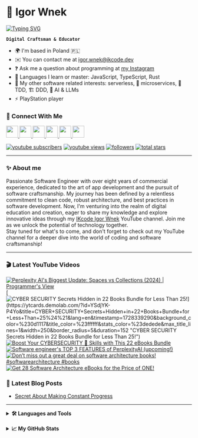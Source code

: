 # 🚀 Igor Wnek

<a href="https://git.io/typing-svg"><img src="https://readme-typing-svg.demolab.com?font=Fira+Code&duration=2000&pause=1000&color=00E0E5&random=false&width=435&lines=%F0%9F%92%A1+Innovate.;%E2%9C%A8+Inspire.;%F0%9F%94%A5+Ignite." alt="Typing SVG" /></a>

**`Digital Craftsman & Educator`**

* 🌍 I'm based in Poland 🇵🇱
* ✉️ You can contact me at [igor.wnek@ikcode.dev](mailto:igor.wnek@ikcode.dev)
* ❓ Ask me a question about programming at [my Instagram](https://www.instagram.com/ikcode_igorwnek)
* 🧠 Languages I learn or master: JavaScript, TypeScript, Rust
* 🤔 My other software related interests: serverless, 🧩 microservices, 🧪 TDD, 🏗️ DDD, 🤖 AI & LLMs
* ⚡ PlayStation player

### 🔗 Connect With Me

<p align="left">
    <a href="https://www.github.com/IgorWnek" target="_blank" rel="noreferrer"> <picture> <source media="(prefers-color-scheme: dark)" srcset="https://raw.githubusercontent.com/danielcranney/readme-generator/main/public/icons/socials/github-dark.svg" /> <source media="(prefers-color-scheme: light)" srcset="https://raw.githubusercontent.com/danielcranney/readme-generator/main/public/icons/socials/github.svg" /> <img src="https://raw.githubusercontent.com/danielcranney/readme-generator/main/public/icons/socials/github.svg" width="32" height="32" /> </picture> </a>
    <a href="https://www.instagram.com/ikcode_igorwnek" target="_blank" rel="noreferrer"> <picture> <source media="(prefers-color-scheme: dark)" srcset="https://raw.githubusercontent.com/danielcranney/readme-generator/main/public/icons/socials/instagram.svg" /> <source media="(prefers-color-scheme: light)" srcset="https://raw.githubusercontent.com/danielcranney/readme-generator/main/public/icons/socials/instagram.svg" /> <img src="https://raw.githubusercontent.com/danielcranney/readme-generator/main/public/icons/socials/instagram.svg" width="32" height="32" /> </picture> </a>
    <a href="https://www.linkedin.com/in/ikcode-igor-wnek/" target="_blank" rel="noreferrer"> <picture> <source media="(prefers-color-scheme: dark)" srcset="https://raw.githubusercontent.com/danielcranney/readme-generator/main/public/icons/socials/linkedin-dark.svg" /> <source media="(prefers-color-scheme: light)" srcset="https://raw.githubusercontent.com/danielcranney/readme-generator/main/public/icons/socials/linkedin.svg" /> <img src="https://raw.githubusercontent.com/danielcranney/readme-generator/main/public/icons/socials/linkedin.svg" width="32" height="32" /> </picture> </a>
    <a href="https://www.medium.com/@igor_wnek" target="_blank" rel="noreferrer"> <picture> <source media="(prefers-color-scheme: dark)" srcset="https://raw.githubusercontent.com/danielcranney/readme-generator/main/public/icons/socials/medium-dark.svg" /> <source media="(prefers-color-scheme: light)" srcset="https://raw.githubusercontent.com/danielcranney/readme-generator/main/public/icons/socials/medium.svg" /> <img src="https://raw.githubusercontent.com/danielcranney/readme-generator/main/public/icons/socials/medium.svg" width="32" height="32" /> </picture> </a>
    <a href="https://www.x.com/igor_ikcode" target="_blank" rel="noreferrer"> <picture> <source media="(prefers-color-scheme: dark)" srcset="https://raw.githubusercontent.com/danielcranney/readme-generator/main/public/icons/socials/twitter-dark.svg" /> <source media="(prefers-color-scheme: light)" srcset="https://raw.githubusercontent.com/danielcranney/readme-generator/main/public/icons/socials/twitter.svg" /> <img src="https://raw.githubusercontent.com/danielcranney/readme-generator/main/public/icons/socials/twitter.svg" width="32" height="32" /> </picture> </a>
    <a href="https://www.youtube.com/@IKcodeIgorWnek" target="_blank" rel="noreferrer"> <picture> <source media="(prefers-color-scheme: dark)" srcset="https://raw.githubusercontent.com/danielcranney/readme-generator/main/public/icons/socials/youtube.svg" /> <source media="(prefers-color-scheme: light)" srcset="https://raw.githubusercontent.com/danielcranney/readme-generator/main/public/icons/socials/youtube.svg" /> <img src="https://raw.githubusercontent.com/danielcranney/readme-generator/main/public/icons/socials/youtube.svg" width="32" height="32" /> </picture> </a>
</p>

<p>
  <a href="https://www.youtube.com/@IKcodeIgorWnek?sub_confirmation=1">
    <img alt="youtube subscribers" title="Subscribe to my YouTube channel" src="https://custom-icon-badges.demolab.com/youtube/channel/subscribers/UCcDvJJBiUbqKjdezkLkjtyQ?color=%23E05D44&label=SUBSCRIBE&logo=video&logoColor=white&style=for-the-badge&labelColor=CE4630"/></a>
  <a href="https://www.youtube.com/@IKcodeIgorWnek">
    <img alt="youtube views" title="YouTube views" src="https://custom-icon-badges.demolab.com/youtube/channel/views/UCcDvJJBiUbqKjdezkLkjtyQ?color=%23E1AD0E&logo=eye&logoColor=white&style=for-the-badge&labelColor=C79600"/></a>
  <a href="https://github.com/IgorWnek?tab=followers">
    <img alt="followers" title="Follow me on Github" src="https://custom-icon-badges.demolab.com/github/followers/IgorWnek?color=236ad3&labelColor=1155ba&style=for-the-badge&logo=person-add&label=Follow&logoColor=white"/></a>
  <a href="https://github.com/IgorWnek?tab=repositories&sort=stargazers">
    <img alt="total stars" title="Total stars on GitHub" src="https://custom-icon-badges.demolab.com/github/stars/IgorWnek?color=55960c&style=for-the-badge&labelColor=488207&logo=star"/></a>
</p>

---

### ✨ About me

Passionate Software Engineer with over eight years of commercial experience, dedicated to the art of app development and the pursuit of software craftsmanship. My journey has been defined by a relentless commitment to clean code, robust architecture, and best practices in software development. Now, I'm venturing into the realm of digital education and creation, eager to share my knowledge and explore innovative ideas through my [IKcode Igor Wnek](https://www.youtube.com/channel/UCcDvJJBiUbqKjdezkLkjtyQ) YouTube channel. Join me as we unlock the potential of technology together.
<br />
Stay tuned for what's to come, and don't forget to check out my YouTube channel for a deeper dive into the world of coding and software craftsmanship!

---

### 🎬 Latest YouTube Videos

<!-- BEGIN YOUTUBE-CARDS -->
[![Perplexity AI's Biggest Update: Spaces vs Collections (2024) | Programmer's View](https://ytcards.demolab.com/?id=oOhv-H2pC10&title=Perplexity+AI%27s+Biggest+Update%3A+Spaces+vs+Collections+%282024%29+%7C+Programmer%27s+View&lang=en&timestamp=1729801826&background_color=%230d1117&title_color=%23ffffff&stats_color=%23dedede&max_title_lines=1&width=250&border_radius=5&duration=450 "Perplexity AI's Biggest Update: Spaces vs Collections (2024) | Programmer's View")](https://www.youtube.com/watch?v=oOhv-H2pC10)
[![CYBER SECURITY Secrets Hidden in 22 Books Bundle for Less Than 25$!](https://ytcards.demolab.com/?id=YSdjYK-P4Yo&title=CYBER+SECURITY+Secrets+Hidden+in+22+Books+Bundle+for+Less+Than+25%24%21&lang=en&timestamp=1728339290&background_color=%230d1117&title_color=%23ffffff&stats_color=%23dedede&max_title_lines=1&width=250&border_radius=5&duration=152 "CYBER SECURITY Secrets Hidden in 22 Books Bundle for Less Than 25$!")](https://www.youtube.com/watch?v=YSdjYK-P4Yo)
[![Boost Your CYBERSECURITY 🔐 Skills with This 22 eBooks Bundle](https://ytcards.demolab.com/?id=VNWYIaUvLjw&title=Boost+Your+CYBERSECURITY+%F0%9F%94%90+Skills+with+This+22+eBooks+Bundle&lang=en&timestamp=1727983697&background_color=%230d1117&title_color=%23ffffff&stats_color=%23dedede&max_title_lines=1&width=250&border_radius=5&duration=27 "Boost Your CYBERSECURITY 🔐 Skills with This 22 eBooks Bundle")](https://www.youtube.com/watch?v=VNWYIaUvLjw)
[![Software engineer's TOP 3 FEATURES of PerplexityAI (upcoming!)](https://ytcards.demolab.com/?id=yIiPjYnaTPQ&title=Software+engineer%27s+TOP+3+FEATURES+of+PerplexityAI+%28upcoming%21%29&lang=en&timestamp=1726922226&background_color=%230d1117&title_color=%23ffffff&stats_color=%23dedede&max_title_lines=1&width=250&border_radius=5&duration=44 "Software engineer's TOP 3 FEATURES of PerplexityAI (upcoming!)")](https://www.youtube.com/watch?v=yIiPjYnaTPQ)
[![Don’t miss out a great deal on software architecture books! #softwarearchitecture #books](https://ytcards.demolab.com/?id=xglmhyQJ9jw&title=Don%E2%80%99t+miss+out+a+great+deal+on+software+architecture+books%21+%23softwarearchitecture+%23books&lang=en&timestamp=1725393773&background_color=%230d1117&title_color=%23ffffff&stats_color=%23dedede&max_title_lines=1&width=250&border_radius=5&duration=32 "Don’t miss out a great deal on software architecture books! #softwarearchitecture #books")](https://www.youtube.com/watch?v=xglmhyQJ9jw)
[![Get 28 Software Architecture eBooks for the Price of ONE!](https://ytcards.demolab.com/?id=LVvoUxm4rPI&title=Get+28+Software+Architecture+eBooks+for+the+Price+of+ONE%21&lang=en&timestamp=1725211500&background_color=%230d1117&title_color=%23ffffff&stats_color=%23dedede&max_title_lines=1&width=250&border_radius=5&duration=479 "Get 28 Software Architecture eBooks for the Price of ONE!")](https://www.youtube.com/watch?v=LVvoUxm4rPI)
<!-- END YOUTUBE-CARDS -->


### 📗 Latest Blog Posts

<!-- BLOG-POSTS:START -->
- [Secret About Making Constant Progress](https://medium.com/@igor_wnek/secret-about-making-constant-progress-44c04b4dfa72?source=rss-158e4340aa51------2)
<!-- BLOG-POSTS:END -->

---

<details>
    <summary><b>🛠️ Languages and Tools</b></summary>
    <br />
    <p align="left">
        <a href="https://www.typescriptlang.org/" target="_blank" rel="noreferrer"><img src="https://raw.githubusercontent.com/danielcranney/readme-generator/main/public/icons/skills/typescript-colored.svg" width="36" height="36" alt="TypeScript" /></a><a href="https://git-scm.com/" target="_blank" rel="noreferrer"><img src="https://raw.githubusercontent.com/danielcranney/readme-generator/main/public/icons/skills/git-colored.svg" width="36" height="36" alt="Git" /></a>
        <a href="https://developer.mozilla.org/en-US/docs/Web/JavaScript" target="_blank" rel="noreferrer"><img src="https://raw.githubusercontent.com/danielcranney/readme-generator/main/public/icons/skills/javascript-colored.svg" width="36" height="36" alt="JavaScript" /></a>
        <a href="https://www.php.net/" target="_blank" rel="noreferrer"><img src="https://raw.githubusercontent.com/danielcranney/readme-generator/main/public/icons/skills/php-colored.svg" width="36" height="36" alt="PHP" /></a>
        <a href="https://developer.mozilla.org/en-US/docs/Glossary/HTML5" target="_blank" rel="noreferrer"><img src="https://raw.githubusercontent.com/danielcranney/readme-generator/main/public/icons/skills/html5-colored.svg" width="36" height="36" alt="HTML5" /></a>
        <a href="https://www.w3.org/TR/CSS/#css" target="_blank" rel="noreferrer"><img src="https://raw.githubusercontent.com/danielcranney/readme-generator/main/public/icons/skills/css3-colored.svg" width="36" height="36" alt="CSS3" /></a>
        <a href="https://sass-lang.com/" target="_blank" rel="noreferrer"><img src="https://raw.githubusercontent.com/danielcranney/readme-generator/main/public/icons/skills/sass-colored.svg" width="36" height="36" alt="Sass" /></a>
        <a href="https://vitejs.dev/" target="_blank" rel="noreferrer"><img src="https://raw.githubusercontent.com/danielcranney/readme-generator/main/public/icons/skills/vite-colored.svg" width="36" height="36" alt="Vite" /></a>
        <a href="https://reactjs.org/" target="_blank" rel="noreferrer"><img src="https://raw.githubusercontent.com/danielcranney/readme-generator/main/public/icons/skills/react-colored.svg" width="36" height="36" alt="React" /></a>
        <a href="https://nodejs.org/en/" target="_blank" rel="noreferrer"><img src="https://raw.githubusercontent.com/danielcranney/readme-generator/main/public/icons/skills/nodejs-colored.svg" width="36" height="36" alt="NodeJS" /></a>
        <a href="https://expressjs.com/" target="_blank" rel="noreferrer"><img src="https://raw.githubusercontent.com/danielcranney/readme-generator/main/public/icons/skills/express-colored.svg" width="36" height="36" alt="Express" /></a>
        <a href="https://docs.nestjs.com/" target="_blank" rel="noreferrer"><img src="https://raw.githubusercontent.com/danielcranney/readme-generator/main/public/icons/skills/nestjs-colored.svg" width="36" height="36" alt="NestJS" /></a>
        <a href="https://www.mysql.com/" target="_blank" rel="noreferrer"><img src="https://raw.githubusercontent.com/danielcranney/readme-generator/main/public/icons/skills/mysql-colored.svg" width="36" height="36" alt="MySQL" /></a>
        <a href="https://www.postgresql.org/" target="_blank" rel="noreferrer"><img src="https://raw.githubusercontent.com/danielcranney/readme-generator/main/public/icons/skills/postgresql-colored.svg" width="36" height="36" alt="PostgreSQL" /></a>
        <a href="https://graphql.org/" target="_blank" rel="noreferrer"><img src="https://raw.githubusercontent.com/danielcranney/readme-generator/main/public/icons/skills/graphql-colored.svg" width="36" height="36" alt="GraphQL" /></a>
        <a href="https://aws.amazon.com" target="_blank" rel="noreferrer"><img src="https://raw.githubusercontent.com/danielcranney/readme-generator/main/public/icons/skills/aws-colored.svg" width="36" height="36" alt="Amazon Web Services" /></a>
        <a href="https://www.docker.com/" target="_blank" rel="noreferrer"><img src="https://raw.githubusercontent.com/danielcranney/readme-generator/main/public/icons/skills/docker-colored.svg" width="36" height="36" alt="Docker" /></a>
    </p>
</details>

<br />

<details>
    <summary><b>📈 My GitHub Stats</b></summary>
    <br />
    <a href="http://www.github.com/IgorWnek"><img src="https://github-readme-stats.vercel.app/api?username=IgorWnek&show_icons=true&hide=issues,&count_private=true&title_color=10b981&text_color=ffffff&icon_color=facc15&bg_color=1c1917&hide_border=true&show_icons=true" alt="IgorWnek's GitHub stats" /></a>
    <br />    
    <a href="http://www.github.com/IgorWnek"><img src="https://github-readme-streak-stats.herokuapp.com/?user=IgorWnek&stroke=ffffff&background=1c1917&ring=10b981&fire=10b981&currStreakNum=ffffff&currStreakLabel=10b981&sideNums=ffffff&sideLabels=ffffff&dates=ffffff&hide_border=true" alt="More of IgorWnek's GitHub stats" /></a>
    <br />
</details>
